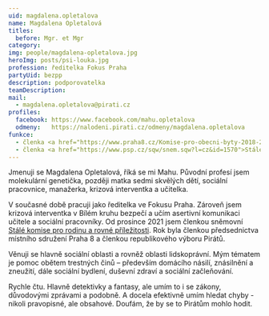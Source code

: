 ```yaml
---
uid: magdalena.opletalova
name: Magdalena Opletalová
titles:
  before: Mgr. et Mgr
category:
img: people/magdalena-opletalova.jpg
heroImg: posts/psi-louka.jpg
profession: ředitelka Fokus Praha
partyUid: bezpp
description: podporovatelka
teamDescription:
mail:
  - magdalena.opletalova@pirati.cz
profiles:
  facebook: https://www.facebook.com/mahu.opletalova
  odmeny:   https://nalodeni.pirati.cz/odmeny/magdalena.opletalova
funkce:
  - členka <a href="https://www.praha8.cz/Komise-pro-obecni-byty-2018-2022.html">Komise pro obecní byty RMČP8</a>
  - členka <a href="https://www.psp.cz/sqw/snem.sqw?l=cz&id=1570">Stálé komise pro rodinu a rovné příležitosti PSP ČR</a>
---
```

Jmenuji se Magdalena Opletalová, říká se mi Mahu. Původní profesí jsem molekulární genetička, později matka sedmi skvělých dětí, sociální pracovnice, manažerka, krizová interventka a učitelka. 

V současné době pracuji jako ředitelka ve Fokusu Praha. Zároveň jsem krizová interventka v Bílém kruhu bezpečí a učím asertivní komunikaci učitele a sociální pracovníky. Od prosince 2021 jsem členkou sněmovní [Stálé komise pro rodinu a rovné příležitosti](https://www.psp.cz/sqw/snem.sqw?l=cz&id=1570). Rok byla členkou předsednictva místního sdružení Praha 8 a členkou republikového výboru Pirátů. 

Věnuji se hlavně sociální oblasti a rovněž oblasti lidskoprávní. Mým tématem je pomoc obětem trestných činů – především domácího násilí, znásilnění a zneužití, dále sociální bydlení, duševní zdraví a sociální začleňování. 

Rychle čtu. Hlavně detektivky a fantasy, ale umím to i se zákony, důvodovými zprávami a podobně. A docela efektivně umím hledat chyby - nikoli pravopisné, ale obsahové. Doufám, že by se to Pirátům mohlo hodit.

